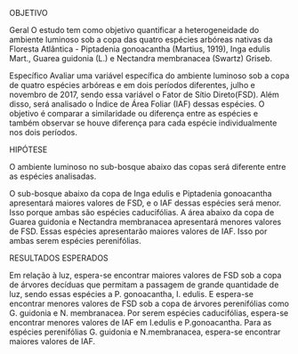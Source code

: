 OBJETIVO

Geral
O estudo tem como objetivo quantificar a heterogeneidade do ambiente luminoso sob a copa das quatro espécies arbóreas nativas da Floresta Atlântica - Piptadenia gonoacantha (Martius, 1919), Inga edulis Mart., Guarea guidonia (L.) e Nectandra membranacea (Swartz) Griseb.

Específico
Avaliar uma variável específica do ambiente luminoso sob a copa de quatro espécies arbóreas e em dois períodos diferentes, julho e novembro de 2017, sendo essa variável o Fator de Sítio Direto(FSD). Além disso, será analisado o Índice de Área Foliar (IAF) dessas espécies. O objetivo é comparar a similaridade ou diferença entre as espécies e também observar se houve diferença para cada espécie individualmente nos dois períodos. 


HIPÓTESE

O ambiente luminoso no sub-bosque abaixo das copas será diferente entre as espécies analisadas.
           
O sub-bosque abaixo da copa de Inga edulis e Piptadenia gonoacantha apresentará maiores valores de FSD, e o IAF dessas espécies será menor. Isso porque ambas são espécies caducifólias. A área abaixo da copa de Guarea guidonia e Nectandra membranacea apresentará menores valores de FSD. Essas espécies apresentarão maiores valores de IAF. Isso por ambas serem espécies perenifólias.

RESULTADOS ESPERADOS

Em relação à luz, espera-se encontrar maiores valores de FSD sob a copa de árvores decíduas que permitam a passagem de grande quantidade de luz, sendo essas espécies a P. gonoacantha, I. edulis. E espera-se encontrar menores valores de FSD sob a copa de árvores perenifólias como G. guidonia e N. membranacea.
Por serem espécies caducifólias, espera-se encontrar menores valores de IAF em I.edulis e P.gonoacantha. Para as espécies perenifólias G. guidonia e N.membranacea, espera-se encontrar maiores valores de IAF. 

